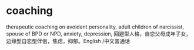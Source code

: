 # coaching
therapeutic coaching on avoidant personality, adult children of narcissist, spouse of BPD or NPD, anxiety, depression, 回避型人格，自恋父母成年子女，边缘型自恋型伴侣，焦虑，抑郁。English /中文普通话
